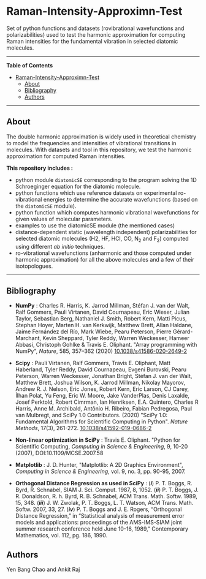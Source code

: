 
# Raman-Intensity-Approximn-Test

Set of python functions and datasets (rovibrational wavefunctions and polarizabilities) used to test the harmonic approximation for computing Raman intensities for the fundamental vibration in selected diatomic molecules.

---

**Table of Contents**

* [Raman-Intensity-Approximn-Test](#raman-intensity-approximn-test)
   * [About](#about)
   * [Bibliography](#bibliography)
   * [Authors](#authors)

---

## About

The double harmonic approximation is widely used in theoretical chemistry to model the frequencies and intensities of vibrational transitions in molecules. With datasets and tool in this repository, we test the harmonic approximation for computed Raman intensities.

**This repository includes :**
 - python module `diatomicSE`  corresponding to the program solving the 1D Schroeginger equation for the diatomic molecule.
 - python functions which use reference datasets on experimental ro-vibrational energies to determine the accurate wavefunctions (based on the `diatomicSE` module).
 - python function which computes harmonic vibrational wavefunctions for given values of molecular parameters.
 - examples to use the diatomicSE module (the mentioned cases)
 - distance-dependent static (wavelength independent) polarizabilities for selected diatomic molecules (H2, HF, HCl, CO, N<sub>2</sub> and F<sub>2</sub>) computed using different *ab initio* techniques.
 - ro-vibrational wavefunctions (anharmonic and those computed under harmonic approximation) for all the above molecules and a few of their isotopologues.



---


## Bibliography

- **NumPy** : Charles R. Harris, K. Jarrod Millman, Stéfan J. van der Walt, Ralf Gommers, Pauli Virtanen, David Cournapeau, Eric Wieser, Julian Taylor, Sebastian Berg, Nathaniel J. Smith, Robert Kern, Matti Picus, Stephan Hoyer, Marten H. van Kerkwijk, Matthew Brett, Allan Haldane, Jaime Fernández del Río, Mark Wiebe, Pearu Peterson, Pierre Gérard-Marchant, Kevin Sheppard, Tyler Reddy, Warren Weckesser, Hameer Abbasi, Christoph Gohlke & Travis E. Oliphant. "Array programming with NumPy", *Nature*, 585, 357–362 (2020) [10.1038/s41586-020-2649-2](https://doi.org/10.1038/s41586-020-2649-2)

- **Scipy** : Pauli Virtanen, Ralf Gommers, Travis E. Oliphant, Matt Haberland, Tyler Reddy, David Cournapeau, Evgeni Burovski, Pearu Peterson, Warren Weckesser, Jonathan Bright, Stéfan J. van der Walt, Matthew Brett, Joshua Wilson, K. Jarrod Millman, Nikolay Mayorov, Andrew R. J. Nelson, Eric Jones, Robert Kern, Eric Larson, CJ Carey, İlhan Polat, Yu Feng, Eric W. Moore, Jake VanderPlas, Denis Laxalde, Josef Perktold, Robert Cimrman, Ian Henriksen, E.A. Quintero, Charles R Harris, Anne M. Archibald, Antônio H. Ribeiro, Fabian Pedregosa, Paul van Mulbregt, and SciPy 1.0 Contributors. (2020) "SciPy 1.0: Fundamental Algorithms for Scientific Computing in Python". *Nature Methods*, 17(3), 261-272. [10.1038/s41592-019-0686-2](https://doi.org/10.1038/s41592-019-0686-2)

- **Non-linear optimization in SciPy** :  Travis E. Oliphant. "Python for Scientific Computing, *Computing in Science & Engineering*, 9, 10-20 (2007), DOI:10.1109/MCSE.2007.58


- **Matplotlib**  : J. D. Hunter, "Matplotlib: A 2D Graphics Environment", *Computing in Science & Engineering*, vol. 9, no. 3, pp. 90-95, 2007.


- **Orthogonal Distance Regression as used in SciPy** : (***i***) P. T. Boggs, R. Byrd, R. Schnabel, SIAM J. Sci. Comput. 1987, 8, 1052. (***ii***) P. T. Boggs, J. R. Donaldson, R. h. Byrd, R. B. Schnabel, ACM Trans. Math. Softw. 1989, 15, 348. (***iii***) J. W. Zwolak, P. T. Boggs, L. T. Watson, ACM Trans. Math. Softw. 2007, 33, 27. (***iv***)  P. T. Boggs and J. E. Rogers, “Orthogonal Distance Regression,” in “Statistical analysis of measurement error models and applications: proceedings of the AMS-IMS-SIAM joint summer research conference held June 10-16, 1989,” Contemporary Mathematics, vol. 112, pg. 186, 1990.

## Authors
Yen Bang Chao and Ankit Raj
